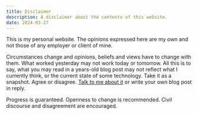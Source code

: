```yaml
---
title: Disclaimer
description: A disclaimer about the contents of this website.
date: 2024-03-27
---
```


This is my personal website. The opinions expressed here are my own and not those of any employer or client of mine.

Circumstances change and opinions, beliefs and views have to change with them. What worked yesterday may not work today or tomorrow. All this is to say, what you may read in a years-old blog post may not reflect what I currently think, or the current state of some technology. Take it as a snapshot. Agree or disagree. [Talk to me about it](mailto:ruben@arakelyan.uk) or write your own blog post in reply.

Progress is guaranteed. Openness to change is recommended. Civil discourse and disagreement are encouraged.
